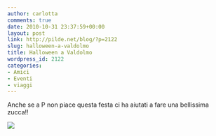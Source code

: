 ```yaml
---
author: carlotta
comments: true
date: 2010-10-31 23:37:59+00:00
layout: post
link: http://pilde.net/blog/?p=2122
slug: halloween-a-valdolmo
title: Halloween a Valdolmo
wordpress_id: 2122
categories:
- Amici
- Eventi
- viaggi
---
```


Anche se a P non piace questa festa ci ha aiutati a fare una bellissima zucca!!

![](http://pilde.net/blog/wp-content/uploads/2010/11/halloween_blog1.jpg)



